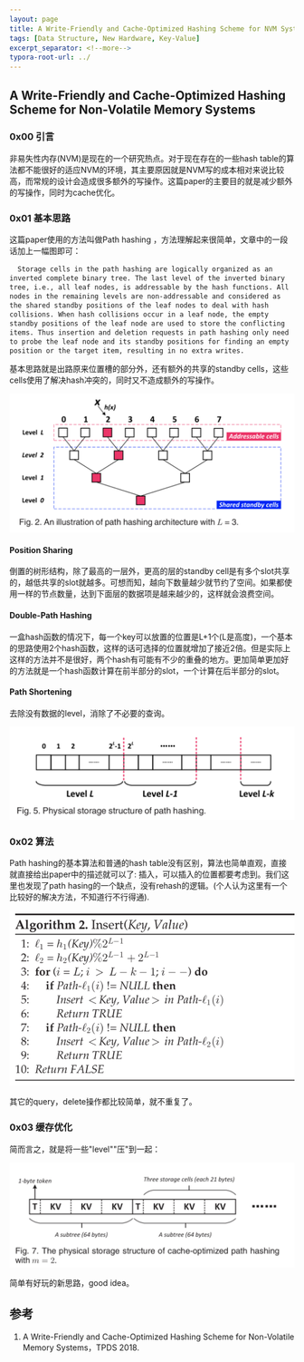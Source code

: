 ```yaml
---
layout: page
title: A Write-Friendly and Cache-Optimized Hashing Scheme for NVM Systems
tags: [Data Structure, New Hardware, Key-Value]
excerpt_separator: <!--more-->
typora-root-url: ../
---
```


## A Write-Friendly and Cache-Optimized Hashing Scheme for Non-Volatile Memory Systems 

### 0x00 引言

  非易失性内存(NVM)是现在的一个研究热点。对于现在存在的一些hash table的算法都不能很好的适应NVM的环境，其主要原因就是NVM写的成本相对来说比较高，而常规的设计会造成很多额外的写操作。这篇paper的主要目的就是减少额外的写操作，同时为cache优化。



### 0x01 基本思路

  这篇paper使用的方法叫做Path hashing ，方法理解起来很简单，文章中的一段话加上一幅图即可：

```
  Storage cells in the path hashing are logically organized as an inverted complete binary tree. The last level of the inverted binary tree, i.e., all leaf nodes, is addressable by the hash functions. All nodes in the remaining levels are non-addressable and considered as the shared standby positions of the leaf nodes to deal with hash collisions. When hash collisions occur in a leaf node, the empty standby positions of the leaf node are used to store the conflicting items. Thus insertion and deletion requests in path hashing only need to probe the leaf node and its standby positions for finding an empty position or the target item, resulting in no extra writes.
```

 基本思路就是出路原来位置槽的部分外，还有额外的共享的standby cells，这些cells使用了解决hash冲突的，同时又不造成额外的写操作。

![path-hashing-arch](/assets/img/path-hashing-arch.png)

#### Position Sharing 

  倒置的树形结构，除了最高的一层外，更高的层的standby cell是有多个slot共享的，越低共享的slot就越多。可想而知，越向下数量越少就节约了空间。如果都使用一样的节点数量，达到下面层的数据项是越来越少的，这样就会浪费空间。

#### Double-Path Hashing 

  一盒hash函数的情况下，每一个key可以放置的位置是L+1个(L是高度)，一个基本的思路使用2个hash函数，这样的话可选择的位置就增加了接近2倍。但是实际上这样的方法并不是很好，两个hash有可能有不少的重叠的地方。更加简单更加好的方法就是一个hash函数计算在前半部分的slot，一个计算在后半部分的slot。

#### Path Shortening 

  去除没有数据的level，消除了不必要的查询。



![path-hasing-phy](/assets/img/path-hasing-phy.png)

### 0x02 算法

   Path hashing的基本算法和普通的hash table没有区别，算法也简单直观，直接就直接给出paper中的描述就可以了: 插入，可以插入的位置都要考虑到。我们这里也发现了path hasing的一个缺点，没有rehash的逻辑。(个人认为这里有一个比较好的解决方法，不知道行不行得通).

![pash-hasing-insert](/assets/img/pash-hasing-insert.png)

  其它的query，delete操作都比较简单，就不重复了。

### 0x03 缓存优化

  简而言之，就是将一些"level""压"到一起：

![path-hashing-cache](/assets/img/path-hashing-cache.png)

简单有好玩的新思路，good idea。

## 参考

1. A Write-Friendly and Cache-Optimized Hashing Scheme for Non-Volatile Memory Systems，TPDS 2018.